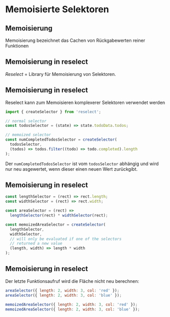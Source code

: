 # Memoisierte Selektoren

## Memoisierung

Memoisierung bezeichnet das Cachen von Rückgabewerten reiner Funktionen

## Memoisierung in reselect

_Reselect_ = Library für Memoisierung von Selektoren.

## Memoisierung in reselect

Reselect kann zum Memoisieren komplexerer Selektoren verwendet werden

```js
import { createSelector } from 'reselect';

// normal selector
const todosSelector = (state) => state.todoData.todos;

// memoized selector
const numCompletedTodosSelector = createSelector(
  todosSelector,
  (todos) => todos.filter((todo) => todo.completed).length
);
```

Der `numCompletedTodosSelector` ist vom `todosSelector` abhängig und wird nur neu asgewertet, wenn dieser einen neuen Wert zurückgibt.

## Memoisierung in reselect

```js
const lengthSelector = (rect) => rect.length;
const widthSelector = (rect) => rect.width;

const areaSelector = (rect) =>
  lengthSelector(rect) * widthSelector(rect);

const memoizedAreaSelector = createSelector(
  lengthSelector,
  widthSelector,
  // will only be evaluated if one of the selectors
  // returned a new value
  (length, width) => length * width
);
```

## Memoisierung in reselect

Der letzte Funktionsaufruf wird die Fläche nicht neu berechnen:

```js
areaSelector({ length: 2, width: 3, col: 'red' });
areaSelector({ length: 2, width: 3, col: 'blue' });

memoizedAreaSelector({ length: 2, width: 3, col: 'red' });
memoizedAreaSelector({ length: 2, width: 3, col: 'blue' });
```
